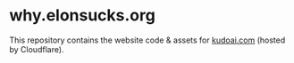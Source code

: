 # why.elonsucks.org

This repository contains the website code & assets for [kudoai.com](https://why.elonsucks.org) (hosted by Cloudflare).
